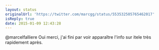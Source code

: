 ```yaml
---
layout: status
originalUrl: 'https://twitter.com/marcgg/status/553532505765462017'
isReply: true
date: 2015-01-09 12:43:28
---
```


@marcelfalliere Oui merci, j'ai fini par voir apparaître l'info sur itele très rapidement après.
